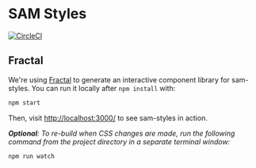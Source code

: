 # SAM Styles

[![CircleCI](https://circleci.com/gh/GSA/sam-styles.svg?style=shield)](https://circleci.com/gh/GSA/sam-styles)

## Fractal

We're using [Fractal](http://fractal.build) to generate an interactive component library for sam-styles. You can run it locally after `npm install` with:

```sh
npm start
```

Then, visit [http://localhost:3000/](http://localhost:3000/) to see sam-styles in action.

_**Optional**: To re-build when CSS changes are made, run the following command from the project directory in a separate terminal window:_
```sh
npm run watch
```